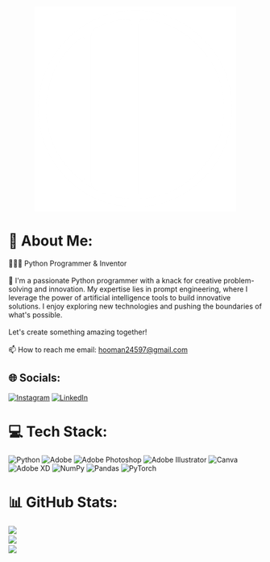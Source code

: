 <div align='center'>
  <img src='./TOW png.png' width='400px'>
</div>

# 💫 About Me:
👨🏼‍💻 Python Programmer & Inventor<br><br>👀 I'm a passionate Python programmer with a knack for creative problem-solving and innovation. My expertise lies in prompt engineering, where I leverage the power of artificial intelligence tools to build innovative solutions. I enjoy exploring new technologies and pushing the boundaries of what's possible.<br><br>Let's create something amazing together!<br><br>📫 How to reach me email: hooman24597@gmail.com


## 🌐 Socials:
[![Instagram](https://img.shields.io/badge/Instagram-%23E4405F.svg?logo=Instagram&logoColor=white)](https://instagram.com/thehooman245) [![LinkedIn](https://img.shields.io/badge/LinkedIn-%230077B5.svg?logo=linkedin&logoColor=white)](https://linkedin.com/in/hooman-farokhi/) 

# 💻 Tech Stack:
![Python](https://img.shields.io/badge/python-3670A0?style=for-the-badge&logo=python&logoColor=ffdd54) ![Adobe](https://img.shields.io/badge/adobe-%23FF0000.svg?style=for-the-badge&logo=adobe&logoColor=white) ![Adobe Photoshop](https://img.shields.io/badge/adobe%20photoshop-%2331A8FF.svg?style=for-the-badge&logo=adobe%20photoshop&logoColor=white) ![Adobe Illustrator](https://img.shields.io/badge/adobe%20illustrator-%23FF9A00.svg?style=for-the-badge&logo=adobe%20illustrator&logoColor=white) ![Canva](https://img.shields.io/badge/Canva-%2300C4CC.svg?style=for-the-badge&logo=Canva&logoColor=white) ![Adobe XD](https://img.shields.io/badge/Adobe%20XD-470137?style=for-the-badge&logo=Adobe%20XD&logoColor=#FF61F6) ![NumPy](https://img.shields.io/badge/numpy-%23013243.svg?style=for-the-badge&logo=numpy&logoColor=white) ![Pandas](https://img.shields.io/badge/pandas-%23150458.svg?style=for-the-badge&logo=pandas&logoColor=white) ![PyTorch](https://img.shields.io/badge/PyTorch-%23EE4C2C.svg?style=for-the-badge&logo=PyTorch&logoColor=white)
# 📊 GitHub Stats:
![](https://github-readme-stats.vercel.app/api?username=Hooman245&theme=dark&hide_border=false&include_all_commits=true&count_private=false)<br/>
![](https://github-readme-streak-stats.herokuapp.com/?user=Hooman245&theme=dark&hide_border=false)<br/>
![](https://github-readme-stats.vercel.app/api/top-langs/?username=Hooman245&theme=dark&hide_border=false&include_all_commits=true&count_private=false&layout=compact)

<!-- Proudly created with GPRM ( https://gprm.itsvg.in ) -->
